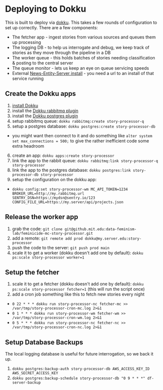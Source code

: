 Deploying to Dokku
==================

This is built to deploy via [dokku](http://dokku.viewdocs.io/dokku/). This takes a few rounds of configuration to set up
correctly. There are a few components:
* The fetcher app - ingest stories from various sources and queues them up processing
* The logging DB - to help us interrogate and debug, we keep track of stories as they move through the pipeline in a DB
* The worker queue - this holds batches of stories needing classification & posting to the central server
* The queue monitor - lets us keep an eye on queue servicing speeds
* External [News-Entity-Server install](https://github.com/dataculturegroup/news-entity-server) - you need a url to an install of that service running

Create the Dokku apps
---------------------

1. [install Dokku](http://dokku.viewdocs.io/dokku/getting-started/installation/)
2. install the [Dokku rabbitmq plugin](https://github.com/dokku/dokku-rabbitmq)
3. install the [Dokku postgres plugin](https://github.com/dokku/dokku-postgres)
4. setup rabbitmq queue: `dokku rabbitmq:create story-processor-q`
5. setup a postgres database: `dokku postgres:create story-processor-db`
  * you might want then connect to it and do something like `alter system set max_connections = 500;` to give the rather inefficient code some extra headroom 
6. create an app: `dokku apps:create story-processor`
7. link the app to the rabbit queue: `dokku rabbitmq:link story-processor-q story-processor`
8. link the app to the postgres database: `dokku postgres:link story-processor-db story-processor`
9. setup the configuration on the dokku app:
  * `dokku config:set story-processor-wm MC_API_TOKEN=1234 BROKER_URL=http://my.rabbitmq.url SENTRY_DSN=https://mydsn@sentry.io/123 CONFIG_FILE_URL=https://my.server/api/projects.json`

Release the worker app
----------------------

1. grab the code: `git clone git@github.mit.edu:data-feminism-lab/feminicide-mc-story-processor.git`
2. add a remote: `git remote add prod dokku@my.server.edu:story-processor`
3. push the code to the server: `git push prod main`
4. scale it to get a worker (dokku doesn't add one by default): `dokku ps:scale story-processor worker=1`

Setup the fetcher
-----------------

1. scale it to get a fetcher (dokku doesn't add one by default): `dokku ps:scale story-processor fetcher=1` (this will run the script once)
2. add a cron job something like this to fetch new stories every night
  * `0 22 * * * dokku run story-processor-nc fetcher-mc >> /var/tmp/story-processor-cron-mc.log 2>&1`
  * `0 1 * * * dokku run story-processor-wm fetcher-wm >> /var/tmp/story-processor-cron-wm.log 2>&1`
  * `0 5 * * * dokku run story-processor-nc fetcher-nc >> /var/tmp/story-processor-cron-nc.log 2>&1`

Setup Database Backups
----------------------

The local logging database is useful for future interrogation, so we back it up.

1. `dokku postgres:backup-auth story-processor-db AWS_ACCESS_KEY_ID AWS_SECRET_ACCESS_KEY`
2. `dokku postgres:backup-schedule story-processor-db "0 9 * * *" df-server-backup`
